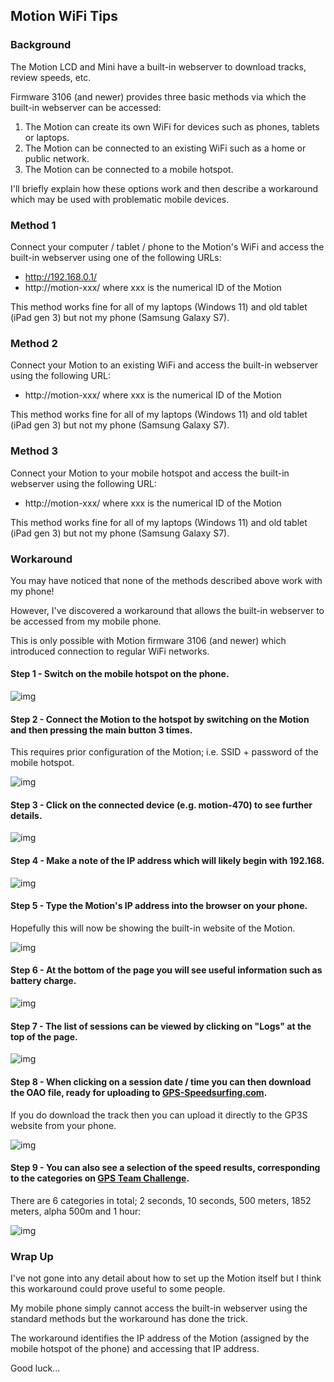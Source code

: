 ## Motion WiFi Tips

### Background

The Motion LCD and Mini have a built-in webserver to download tracks, review speeds, etc.

Firmware 3106 (and newer) provides three basic methods via which the built-in webserver can be accessed:

1. The Motion can create its own WiFi for devices such as phones, tablets or laptops.
2. The Motion can be connected to an existing WiFi such as a home or public network.
3. The Motion can be connected to a mobile hotspot.

I'll briefly explain how these options work and then describe a workaround which may be used with problematic mobile devices.



### Method 1

Connect your computer / tablet / phone to the Motion's WiFi and access the built-in webserver using one of the following URLs:

- http://192.168.0.1/
- http://motion-xxx/ where xxx is the numerical ID of the Motion



This method works fine for all of my laptops (Windows 11) and old tablet (iPad gen 3) but not my phone (Samsung Galaxy S7).



### Method 2

Connect your Motion to an existing WiFi and access the built-in webserver using the following URL:

- http://motion-xxx/ where xxx is the numerical ID of the Motion



This method works fine for all of my laptops (Windows 11) and old tablet (iPad gen 3) but not my phone (Samsung Galaxy S7).



### Method 3

Connect your Motion to your mobile hotspot and access the built-in webserver using the following URL:

- http://motion-xxx/ where xxx is the numerical ID of the Motion



This method works fine for all of my laptops (Windows 11) and old tablet (iPad gen 3) but not my phone (Samsung Galaxy S7).



### Workaround

You may have noticed that none of the methods described above work with my phone!

However, I've discovered a workaround that allows the built-in webserver to be accessed from my mobile phone.

This is only possible with Motion firmware 3106 (and newer) which introduced connection to regular WiFi networks.



#### Step 1 - Switch on the mobile hotspot on the phone.

![img](img/01.jpg)



#### Step 2 - Connect the Motion to the hotspot by switching on the Motion and then pressing the main button 3 times.

This requires prior configuration of the Motion; i.e. SSID + password of the mobile hotspot.

![img](img/02.jpg)



#### Step 3 - Click on the connected device (e.g. motion-470) to see further details.

![img](img/03.jpg)



#### Step 4 - Make a note of the IP address which will likely begin with 192.168.

![img](img/04.jpg)



#### Step 5 - Type the Motion's IP address into the browser on your phone.

Hopefully this will now be showing the built-in website of the Motion.

![img](img/05.jpg)



#### Step 6 - At the bottom of the page you will see useful information such as battery charge.

![img](img/06.jpg)



#### Step 7 - The list of sessions can be viewed by clicking on "Logs" at the top of the page.

![img](img/07.jpg)



#### Step 8 - When clicking on a session date / time you can then download the OAO file, ready for uploading to [GPS-Speedsurfing.com](https://www.gps-speedsurfing.com/).

If you do download the track then you can upload it directly to the GP3S website from your phone.

![img](img/08.jpg)



#### Step 9 - You can also see a selection of the speed results, corresponding to the categories on [GPS Team Challenge](https://www.gpsteamchallenge.com.au/).

There are 6 categories in total; 2 seconds, 10 seconds, 500 meters, 1852 meters, alpha 500m and 1 hour:

![img](img/09.jpg)



### Wrap Up

I've not gone into any detail about how to set up the Motion itself but I think this workaround could prove useful to some people.

My mobile phone simply cannot access the built-in webserver using the standard methods but the workaround has done the trick.

The workaround identifies the IP address of the Motion (assigned by the mobile hotspot of the phone) and accessing that IP address.

Good luck...